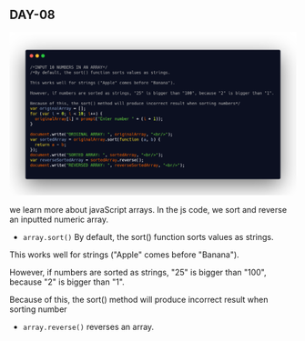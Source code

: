 ## DAY-08
![code snippet](codesnippet.png)

we learn more about javaScript arrays.
In the js code, we sort and reverse an inputted numeric array.

- `array.sort()` By default, the sort() function sorts values as strings.

This works well for strings ("Apple" comes before "Banana").

However, if numbers are sorted as strings, "25" is bigger than "100", because "2" is bigger than "1".

Because of this, the sort() method will produce incorrect result when sorting number

- `array.reverse()` reverses an array.
